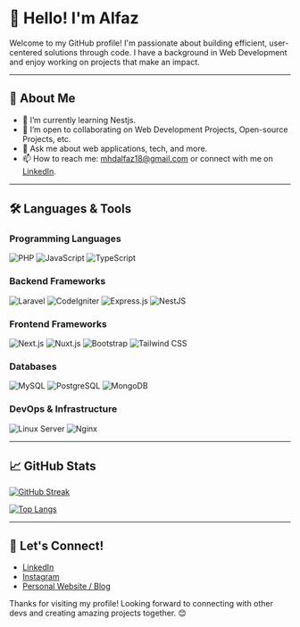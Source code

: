 # 👋 Hello! I'm Alfaz

Welcome to my GitHub profile! I'm passionate about building efficient, user-centered solutions through code. I have a background in Web Development and enjoy working on projects that make an impact. 

---

## 🚀 About Me
- 🌱 I’m currently learning Nestjs.
- 👯 I’m open to collaborating on Web Development Projects, Open-source Projects, etc.
- 💬 Ask me about web applications, tech, and more.
- 📫 How to reach me: [mhdalfaz18@gmail.com](mailto:mhdalfaz18@gmail.com) or connect with me on [LinkedIn](https://www.linkedin.com/in/muhammad-alfaz-74a173208).

---

## 🛠️ Languages & Tools

### Programming Languages
![PHP](https://img.shields.io/badge/-PHP-05122A?style=flat&logo=php)
![JavaScript](https://img.shields.io/badge/-JavaScript-05122A?style=flat&logo=javascript)
![TypeScript](https://img.shields.io/badge/-TypeScript-05122A?style=flat&logo=typescript)

### Backend Frameworks
![Laravel](https://img.shields.io/badge/-Laravel-05122A?style=flat&logo=laravel)
![CodeIgniter](https://img.shields.io/badge/-CodeIgniter-05122A?style=flat&logo=codeigniter)
![Express.js](https://img.shields.io/badge/-Express.js-05122A?style=flat&logo=express)
![NestJS](https://img.shields.io/badge/-NestJS-05122A?style=flat&logo=nestjs)

### Frontend Frameworks
![Next.js](https://img.shields.io/badge/-Next.js-05122A?style=flat&logo=next.js)
![Nuxt.js](https://img.shields.io/badge/-Nuxt.js-05122A?style=flat&logo=nuxt.js)
![Bootstrap](https://img.shields.io/badge/-Bootstrap-05122A?style=flat&logo=bootstrap)
![Tailwind CSS](https://img.shields.io/badge/-Tailwind%20CSS-05122A?style=flat&logo=tailwind-css)

### Databases
![MySQL](https://img.shields.io/badge/-MySQL-05122A?style=flat&logo=mysql)
![PostgreSQL](https://img.shields.io/badge/-PostgreSQL-05122A?style=flat&logo=postgresql)
![MongoDB](https://img.shields.io/badge/-MongoDB-05122A?style=flat&logo=mongodb)

### DevOps & Infrastructure
![Linux Server](https://img.shields.io/badge/-Linux%20Server-05122A?style=flat&logo=linux)
![Nginx](https://img.shields.io/badge/-Nginx-05122A?style=flat&logo=nginx)

---

## 📈 GitHub Stats

[![GitHub Streak](https://github-readme-streak-stats.herokuapp.com?user=alfaz86&theme=dracula&hide_border=true)](https://git.io/streak-stats)

[![Top Langs](https://github-readme-stats.vercel.app/api/top-langs/?username=alfaz86&theme=dracula&layout=donut&hide_border=true)](https://github.com/anuraghazra/github-readme-stats)

---

## 🔗 Let's Connect!
- [LinkedIn](https://www.linkedin.com/in/muhammad-alfaz-74a173208)
- [Instagram](https://www.instagram.com/muh_alfaz_)
- [Personal Website / Blog](https://alfaz86.github.io)

Thanks for visiting my profile! Looking forward to connecting with other devs and creating amazing projects together. 😊
